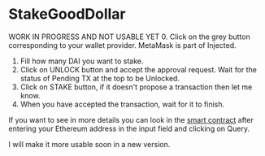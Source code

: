 # StakeGoodDollar
WORK IN PROGRESS AND NOT USABLE YET
0. Click on the grey button corresponding to your wallet provider. MetaMask is part of Injected.
1. Fill how many DAI you want to stake.
2. Click on UNLOCK button and accept the approval request. Wait for the status of Pending TX at the top to be Unlocked.
3. Click on STAKE button, if it doesn't propose a transaction then let me know.
4. When you have accepted the transaction, wait for it to finish.
 
 If you want to see in more details you can look in the [smart contract](https://etherscan.io/readContract?m=normal&a=0xEa12bB3917cf6aE2FDE97cE4756177703426d41F&v=0xEa12bB3917cf6aE2FDE97cE4756177703426d41F#readCollapse17) after entering your Ethereum address in the input field and clicking on Query.

I will make it more usable soon in a new version.
